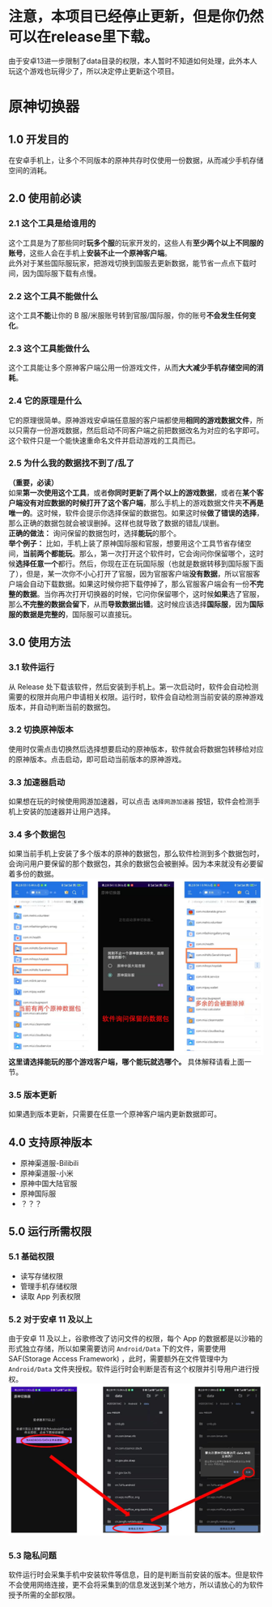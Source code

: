 # 注意，本项目已经停止更新，但是你仍然可以在release里下载。  
由于安卓13进一步限制了data目录的权限，本人暂时不知道如何处理，此外本人玩这个游戏也玩得少了，所以决定停止更新这个项目。
# 原神切换器
## 1.0 开发目的  
在安卓手机上，让多个不同版本的原神共存时仅使用一份数据，从而减少手机存储空间的消耗。  
## **2.0 使用前必读**  
### **2.1 这个工具是给谁用的**  
这个工具是为了那些同时**玩多个服**的玩家开发的，这些人有**至少两个以上不同服的账号**，这些人会在手机上**安装不止一个原神客户端**。  
此外对于某些国际服玩家，把游戏切换到国服去更新数据，能节省一点点下载时间，因为国际服下载有点慢。    
### **2.2 这个工具不能做什么**  
这个工具**不能**让你的 B 服/米服账号转到官服/国际服，你的账号**不会发生任何变化**。  
### **2.3 这个工具能做什么**  
这个工具能让多个原神客户端公用一份游戏文件，从而**大大减少手机存储空间的消耗**。  
### **2.4 它的原理是什么**  
它的原理很简单。原神游戏安卓端任意服的客户端都使用**相同的游戏数据文件**，所以只需存一份游戏数据，然后启动不同客户端之前把数据改名为对应的名字即可。这个软件只是一个能快速重命名文件并启动游戏的工具而已。  
### **2.5 为什么我的数据找不到了/乱了**  
**（重要，必读）**  
如果**第一次使用这个工具**，或者**你同时更新了两个以上的游戏数据**，或者在**某个客户端没有对应数据的时候打开了这个客户端**，那么手机上的游戏数据文件夹**不再是唯一的**。这时候，软件会提示你选择保留的数据包。如果这时候**做了错误的选择**，那么正确的数据包就会被误删掉。这样也就导致了数据的错乱/误删。  
**正确的做法：** 询问保留的数据包时，选择**能玩**的那个。  
**举个例子：** 比如，手机上装了原神国际服和官服，想要用这个工具节省存储空间，**当前两个都能玩**。那么，第一次打开这个软件时，它会询问你保留哪个，这时候**选择任意一个**都行。然后，你现在正在玩国际服（也就是数据转移到国际服下面了），但是，某一次你不小心打开了官服，因为官服客户端**没有数据**，所以官服客户端会自动下载数据。如果这时候你把下载停掉了，那么官服客户端会有一份**不完整的数据**。当你再次打开切换器的时候，它问你保留哪个，这时候**如果**选了官服，那么**不完整的数据会留下**，从而**导致数据出错**。这时候应该选择**国际服**，因为**国际服的数据是完整的**，国际服可以直接玩。  
## 3.0 使用方法  
### 3.1 软件运行  
从 Release 处下载该软件，然后安装到手机上。第一次启动时，软件会自动检测需要的权限并向用户申请相关权限。运行时，软件会自动检测当前安装的原神游戏版本，并自动判断当前的数据包。
### 3.2 切换原神版本  
使用时仅需点击切换然后选择想要启动的原神版本，软件就会将数据包转移给对应的原神版本。点击启动，即可启动当前版本的原神游戏。  
### 3.3 加速器启动  
如果想在玩的时候使用网游加速器，可以点击 `选择网游加速器` 按钮，软件会检测手机上安装的加速器并让用户选择。  
### 3.4 多个数据包  
如果当前手机上安装了多个版本的原神的数据包，那么软件检测到多个数据包时，会询问用户要保留的那个数据包，其余的数据包会被删掉。因为本来就没有必要留着多份的数据。 
![多份数据的处理方法](./images/multi_genshin.jpg)  
**这里请选择能玩的那个游戏客户端，哪个能玩就选哪个。** 具体解释请看上面一节。
### 3.5 版本更新  
如果遇到版本更新，只需要在任意一个原神客户端内更新数据即可。  
##  4.0 支持原神版本  
- 原神渠道服-Bilibili
- 原神渠道服-小米
- 原神中国大陆官服
- 原神国际服
- ？？？
## 5.0 运行所需权限
### 5.1 基础权限  
- 读写存储权限  
- 管理手机存储权限  
- 读取 App 列表权限  
### 5.2 对于安卓 11 及以上  
由于安卓 11 及以上，谷歌修改了访问文件的权限，每个 App 的数据都是以沙箱的形式独立存储，所以如果需要访问 `Android/Data` 下的文件，需要使用 SAF(Storage Access Framework) ，此时，需要额外在文件管理中为 `Android/Data` 文件夹授权。软件运行时会判断是否有这个权限并引导用户进行授权。  
![安卓11及以上的授权方法](./images/android11_grant.JPG)  
### 5.3 隐私问题  
软件运行时会采集手机中安装软件等信息，目的是判断当前安装的版本。但是软件不会使用网络连接，更不会将采集到的信息发送到某个地方，所以请放心的为软件授予所需的全部权限。  
